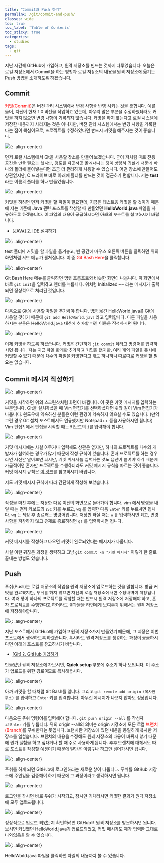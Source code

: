 ```yaml
---
title: "Commit과 Push 하기"
permalink: /git/commit-and-push/
classes: wide
toc: true
toc_label: "Table of Contents"
toc_sticky: true
categories:
  - studies
tags:
  - git
---
```


지난 시간에 GitHub에 가입하고, 원격 저장소를 만드는 것까지 다루었습니다. 오늘은 로컬 저장소에서 Commit을 하는 방법과 로컬 저장소의 내용을 원격 저장소에 옮기는 Push 방법을 소개하도록 하겠습니다.

## Commit

<span style="color:red">커밋(Commit)</span>은 버전 관리 시스템에서 변경 사항을 반영 시키는 것을 뜻합니다. 예를 들어, 자신이 현재 1.0 버전을 작업하고 있는데, 아무리 많은 부분을 수정하였더라도 커밋을 하지 않으면 변경 사항이 기록되지 않습니다. 커밋을 하지 않는다고 로컬 시스템에 저장한 내용까지 사라지는 것은 아니지만, 버전 관리 시스템에서는 변경 사항을 기록한다는 점이 핵심이므로, 프로젝트를 수정하였다면 반드시 커밋을 해주시는 것이 좋습니다.

![](https://github.com/JoonsuRyu/images/blob/master/Git/003/01.png?raw=true){: .align-center}

먼저 로컬 시스템에서 Git을 사용할 장소를 만들어 보겠습니다. 굳이 저처럼 따로 전용 공간을 만들 필요는 없지만, 경로를 이곳저곳 옮겨다니는 것이 상당히 귀찮기 때문에 하나의 폴더에 몰아넣는다면 조금 더 편리하게 사용할 수 있습니다. 어떤 장소에 만들어도 상관없지만, C 드라이브 바로 아래에 폴더를 만드는 것이 접근하기 편합니다. 저는 **test**라는 이름의 폴더를 하나 만들었습니다.

![](https://github.com/JoonsuRyu/images/blob/master/Git/003/02.png?raw=true){: .align-center}

커밋을 하려면 먼저 커밋을 할 파일이 필요한데, 지금은 테스트용 커밋을 할 것이기 때문에 저는 기존에 Java 관련 포스트를 작성할 때 만들었던 **HelloWorld.java** 파일을 사용하도록 하겠습니다. 이 파일의 내용이 궁금하시다면 아래의 포스트를 참고하시기 바랍니다.

- [[JAVA] 2. IDE 설치하기](/java/install-ide/)

![](https://github.com/JoonsuRyu/images/blob/master/Git/003/03.png?raw=true){: .align-center}

test 폴더에 커밋을 할 파일을 옮겨놓고, 빈 공간에 마우스 오른쪽 버튼을 클릭하면 위의 화면처럼 서브 메뉴가 펼쳐집니다. 이 중 <span style="color:red">Git Bash Here</span>을 클릭합니다.

![](https://github.com/JoonsuRyu/images/blob/master/Git/003/04.png?raw=true){: .align-center}

Git Bash Here 메뉴를 클릭하면 명령 프롬프트와 비슷한 화면이 나옵니다. 이 화면에서 바로 `git init`을 입력하고 엔터를 누릅니다. 위처럼 Initialized ~~ 라는 메시지가 출력되면 정상적으로 처리된 것입니다.

![](https://github.com/JoonsuRyu/images/blob/master/Git/003/05.png?raw=true){: .align-center}

다음으로 Git에 사용할 파일을 추가해야 합니다. 방금 옮긴 HelloWorld.java를 Git에 사용할 것이기 때문에 `git add HelloWorld.java` 라고 입력합니다. 다른 파일을 사용하시는 분들은 HelloWorld.java 대신에 추가할 파일 이름을 작성하시면 됩니다.

![](https://github.com/JoonsuRyu/images/blob/master/Git/003/06.png?raw=true){: .align-center}

이제 커밋을 하도록 하겠습니다. 커밋은 간단하게 `git commit` 이라고 명령어를 입력하시면 됩니다. 저는 지금 파일 한개만 추가하고 커밋을 했지만, 여러 개의 파일을 동시에 커밋할 수 있기 때문에 다수의 파일을 커밋한다고 해도 하나하나 따로따로 커밋을 할 필요는 없습니다.

## Commit 메시지 작성하기

![](https://github.com/JoonsuRyu/images/blob/master/Git/003/07.png?raw=true){: .align-center}

커밋을 시작하면 위의 스크린샷처럼 화면이 바뀝니다. 이 곳은 커밋 메시지를 입력하는 부분입니다. Git을 설치하셨을 때 Vim 편집기를 선택하셨다면 위와 같이 Vim 편집기가 나옵니다. 윈도우에 익숙하신 분들은 이런 환경이 익숙하지 않으실 수도 있습니다. (만약 그런 경우 Git 설치 포스트에서도 언급했지만 Notepad++ 등을 사용하시면 됩니다) Vim 편집기에서 편집을 시작할 때는 키보드의 `i`를 입력해야 합니다.

![](https://github.com/JoonsuRyu/images/blob/master/Git/003/08.png?raw=true){: .align-center}

커밋 메시지에는 사실 아무거나 입력해도 상관은 없지만, 하나의 프로젝트를 다수의 개발자가 참여하는 경우가 많기 때문에 작성 규칙이 있습니다. 혼자 프로젝트를 하는 경우라면 자신만 알아보면 되지만, 커밋 메시지를 입력하는 것도 습관이 들어야 하기 때문에 가급적이면 혼자만 프로젝트를 수행하더라도 커밋 메시지 규칙을 따르는 것이 좋습니다. 커밋 메시지 규칙은 [이 링크](https://chris.beams.io/posts/git-commit/)를 참고하시기 바랍니다.

저도 커밋 메시지 규칙에 따라 간단하게 작성해 보았습니다.

![](https://github.com/JoonsuRyu/images/blob/master/Git/003/09.png?raw=true){: .align-center}

작성을 마친 후에는 저장한 다음 이전의 화면으로 돌아가야 합니다. vim 에서 명령을 내릴 때는 먼저 키보드의 `ESC` 키를 누르고, `wq` 를 입력한 다음 `Enter` 키를 누르시면 됩니다. `wq` 는 저장 후 종료라는 명령어입니다. 저장만 하실 때는 `w` 를 입력하시면 되고, 변경사항을 저장하지 않고 강제로 종료하려면 `q!` 를 입력하시면 됩니다.

![](https://github.com/JoonsuRyu/images/blob/master/Git/003/10.png?raw=true){: .align-center}

커밋 메시지를 작성하고 나오면 커밋이 완료되었다는 메시지가 나옵니다.

사실 이런 귀찮은 과정을 생략하고 그냥 `git commit -m "커밋 메시지"` 이렇게 한 줄로 끝내는 방법도 있습니다.

## Push

푸쉬(Push)는 로컬 저장소의 작업을 원격 저장소에 업로드하는 것을 말합니다. 방금 커밋을 완료했지만, 푸쉬를 하지 않으면 자신의 로컬 저장소에서만 수정내역이 저장됩니다. 여러 명이 하나의 프로젝트를 작업할 때는 반드시 원격 저장소에 저장해야 하고, 혼자 프로젝트를 수행한다고 하더라도 결과물을 타인에게 보여주기 위해서는 원격 저장소에 저장해야합니다.

![](https://github.com/JoonsuRyu/images/blob/master/Git/003/11.png?raw=true){: .align-center}

지난 포스트에서 GitHub에 가입하고 원격 저장소까지 만들었기 때문에, 그 과정은 이번 포스트에서 생략하도록 하겠습니다. 혹시라도 원격 저장소를 생성하는 과정이 궁금하시다면 아래의 포스트를 참고하시기 바랍니다.

- [[Git] 2. GitHub 가입하기](/git/join-github/)

만들었던 원격 저장소에 가보시면, **Quick setup** 부분에 주소가 하나 보입니다. 이 주소가 업로드를 위한 경로이므로 복사해둡시다.

![](https://github.com/JoonsuRyu/images/blob/master/Git/003/12.png?raw=true){: .align-center}

아까 커밋을 할 때처럼 Git Bash를 엽니다. 그리고 `git remote add origin (복사한 주소)` 를 입력하고 `Enter` 키를 입력합니다. 아무런 메시지가 나오지 않아도 정상입니다.

![](https://github.com/JoonsuRyu/images/blob/master/Git/003/13.png?raw=true){: .align-center}

다음으론 푸쉬 명령어를 입력해야 합니다. `git push origin --all` 를 작성하고 `Enter` 키를 누릅니다. 뒤의 origin --all의 의미는 origin 저장소에 모든 로컬 <span style="color:red">브랜치(Branch)</span>를 푸쉬한다는 뜻입니다. 브랜치란 저장소에 있던 내용을 동일하게 복사한 저장소를 일컫습니다. 브랜치의 내용을 수정해도 원래 저장소의 내용이 바뀌지 않기 때문에 뭔가 실험을 하고 싶다거나 할 때 주로 사용하게 됩니다. 추후 브랜치에 대해서도 따로 포스트를 작성할 예정이기 때문에 일단은 이렇구나 하고만 넘어가시면 됩니다.

![](https://github.com/JoonsuRyu/images/blob/master/Git/003/14.png?raw=true){: .align-center}

푸쉬를 하게 되면 GitHub에 로그인하라는 새로운 창이 나옵니다. 푸쉬를 GitHub 저장소에 주인임을 검증해야 하기 때문에 그 과정이라고 생각하시면 됩니다.

![](https://github.com/JoonsuRyu/images/blob/master/Git/003/15.png?raw=true){: .align-center}

로그인을 하시면 바로 푸쉬가 시작되고, 잠시만 기다리시면 커밋한 결과가 원격 저장소에 모두 업로드됩니다.

![](https://github.com/JoonsuRyu/images/blob/master/Git/003/16.png?raw=true){: .align-center}

정상적으로 업로드 되었는지 확인하려면 GitHub의 원격 저장소를 방문하시면 됩니다. 보시면 커밋했던 HelloWorld.java가 업로드되었고, 커밋 메시지도 제가 입력한 그대로 나와있음을 알 수 있습니다.

![](https://github.com/JoonsuRyu/images/blob/master/Git/003/17.png?raw=true){: .align-center}

HelloWorld.java 파일을 클릭하면 파일의 내용까지 볼 수 있습니다.